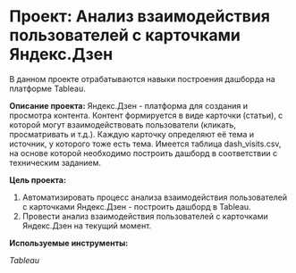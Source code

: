 # Проект: Анализ взаимодействия пользователей с карточками Яндекс.Дзен

В данном проекте отрабатываются навыки построения дашборда на платформе Tableau.

**Описание проекта:** Яндекс.Дзен - платформа для создания и просмотра контента. Контент 
формируется в виде карточки (статьи), с которой могут взаимодействовать пользователи (кликать, 
просматривать и т.д.). Каждую карточку определяют её тема и источник, у которого тоже есть тема.
Имеется таблица dash_visits.csv, на основе которой необходимо построить дашборд в соответствии 
с техническим заданием. 


**Цель проекта:** 
1. Автоматизировать процесс анализа взаимодействия пользователей с карточками Яндекс.Дзен - построить дашборд в Tableau.
2. Провести анализ взаимодействия пользователей с карточками Яндекс.Дзен на текущий момент. 

**Используемые инструменты:**

*Tableau*
